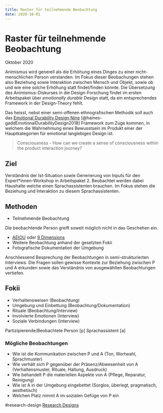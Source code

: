 ```yaml
---
title: Raster für teilnehmende Beobachtung
date: 2020-10-01
---
```

# Raster für teilnehmende Beobachtung
Oktober 2020

Animismus wird generell als die Erhöhung eines Dinges zu einer nicht-menschlichen Person verstanden. Im Fokus dieser Beobachungen stehen also Beziehung sowie Interaktion zwischen Mensch und Objekt, sowie ob und wie eine solche Erhöhung statt findet/finden könnte. Die Übersetzung des Animismus-Diskurses in die Design-Forschung findet im ersten Arbeitspaket über *emotionally durable* Design statt, da ein entsprechendes Framework in der Design-Theory fehlt.

Das heisst, nebst einer semi-offenen ethnografischen Methodik soll auch das [Emotional Durability Design Nine](https://www.mdpi.com/2071-1050/10/6/1948) [@haines-gaddEmotionalDurabilityDesign2018] Framework zum Zuge kommen, in welchem die Wahrnehmung eines Bewusstsein im Produkt einer der Hauptkategorien für emotional langlebiges Design ist.

> Consciousness - How can we create a sense of consciousness within the product interaction journey?

## Ziel
Verständnis der Ist-Situation sowie Generierung von Inputs für den Expert*innen-Workshop in Arbeitspaket 2. Beobachtet werden dabei Haushalte welche einen Sprachassistenten brauchen. Im Fokus stehen die Beziehung und Interaktion zu diesem Sprachassistenten.

## Methoden

* Teilnehmende Beobachtung

Die beobachtende Person greift soweit möglich nicht in das Geschehen ein.

* [AEIOU](https://help.ethnohub.com/guide/aeiou-framework) oder [9 Dimensions](https://toolkits.dss.cloud/design/method-card/nine-dimension-2/)
* Weitere Beobachtung anhand der gesetzten Fokii
* Fotografische Dokumentation der Umgebung 

Anschliessend Besprechung der Beobachtungen in semi-strukturierten Interviews. Die Fragen sollen gewisse Kontexte zur Beziehung zwischen P und A erkunden sowie das Verständnis von ausgewählten Beobachtungen vertiefen.

## Fokii

- Verhaltensweisen (Beobachtung)
- Umgebung und Einbettung (Beobachtung/Dokumentation)
- Rituale (Beobachtung/Interview)
- Involvierte Emotionen (Interview)
- Soziale Verbindungen (Interview)

Partizipierende/Beobachtete Person \[p]
Sprachassistent \[a]

### Mögliche Beobachtungen

* Wie ist die Kommunikation zwischen P und A (Ton, Wortwahl, Sprachmuster)
* Wie verhält sich P gegenüber der Präsenz/Abwesenheit von A (Verhaltensmuster, Rituale, Haltung, Ausdruck)
* Wie behandelt P die materiellen Aspekte von A (Pflege, Reparatur, Reinigung)
* Wie ist A in der Umgebung eingebettet (Sorglos, überlegt, pragmatisch, aesthetisch)
* Welchen Platz nimmt A im sozialen Gefüge von P ein


#research-design [Research Designs](research/Research%20Designs.md)